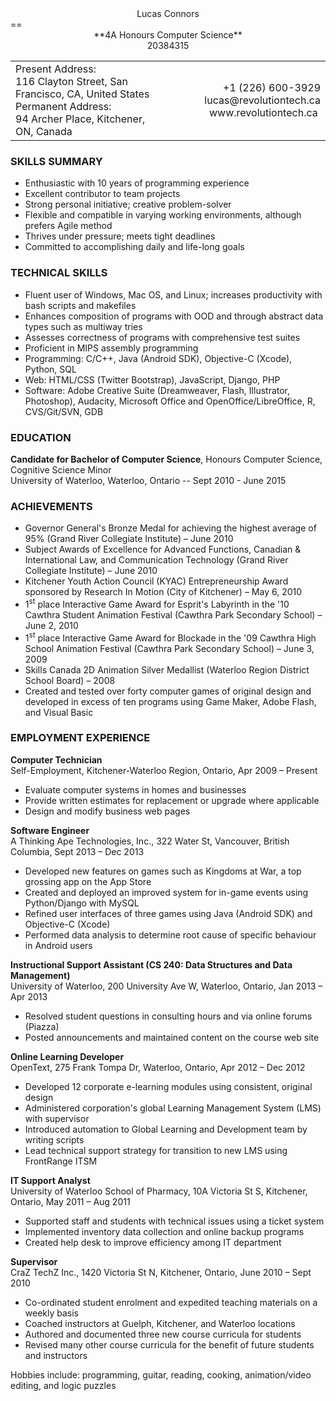 <center>Lucas Connors</center>
==

<center>**4A Honours Computer Science**<br />20384315</center>

<center>
<table width="100%">
    <tr>
        <td width="50%">
        Present Address:
        <br>116 Clayton Street, San Francisco, CA, United States
        <br>Permanent Address:
        <br>94 Archer Place, Kitchener, ON, Canada
        </td>
        <td width="50%">
        <div align="right">
        +1 (226) 600-3929
        <br>lucas@revolutiontech.ca
        <br>www.revolutiontech.ca&nbsp;
        </div>
        </td>
    </tr>
</table>
</center>

### SKILLS SUMMARY

- Enthusiastic with 10 years of programming experience
- Excellent contributor to team projects
- Strong personal initiative; creative problem-solver
- Flexible and compatible in varying working environments, although prefers Agile method
- Thrives under pressure; meets tight deadlines
- Committed to accomplishing daily and life-long goals

### TECHNICAL SKILLS

- Fluent user of Windows, Mac OS, and Linux; increases productivity with bash scripts and makefiles
- Enhances composition of programs with OOD and through abstract data types such as multiway tries
- Assesses correctness of programs with comprehensive test suites
- Proficient in MIPS assembly programming
- Programming: C/C++, Java (Android SDK), Objective-C (Xcode), Python, SQL
- Web: HTML/CSS (Twitter Bootstrap), JavaScript, Django, PHP
- Software: Adobe Creative Suite (Dreamweaver, Flash, Illustrator, Photoshop), Audacity, Microsoft
Office and OpenOffice/LibreOffice, R, CVS/Git/SVN, GDB

### EDUCATION

**Candidate for Bachelor of Computer Science**, Honours Computer Science, Cognitive Science Minor
<br />University of Waterloo, Waterloo, Ontario -- Sept 2010 - June 2015

### ACHIEVEMENTS
- Governor General's Bronze Medal for achieving the highest average of 95% (Grand River Collegiate
Institute) – June 2010
- Subject Awards of Excellence for Advanced Functions, Canadian & International Law, and
Communication Technology (Grand River Collegiate Institute) – June 2010
- Kitchener Youth Action Council (KYAC) Entrepreneurship Award sponsored by Research In Motion
(City of Kitchener) – May 6, 2010
- 1<sup>st</sup> place Interactive Game Award for Esprit's Labyrinth in the '10 Cawthra Student Animation Festival
(Cawthra Park Secondary School) – June 2, 2010
- 1<sup>st</sup> place Interactive Game Award for Blockade in the '09 Cawthra High School Animation Festival
(Cawthra Park Secondary School) – June 3, 2009
- Skills Canada 2D Animation Silver Medallist (Waterloo Region District School Board) – 2008
- Created and tested over forty computer games of original design and developed in excess of ten
programs using Game Maker, Adobe Flash, and Visual Basic

### EMPLOYMENT EXPERIENCE

**Computer Technician**
<br />Self-Employment, Kitchener-Waterloo Region, Ontario, Apr 2009 – Present

- Evaluate computer systems in homes and businesses
- Provide written estimates for replacement or upgrade where applicable
- Design and modify business web pages

**Software Engineer**
<br />A Thinking Ape Technologies, Inc., 322 Water St, Vancouver, British Columbia, Sept 2013 – Dec 2013

- Developed new features on games such as Kingdoms at War, a top grossing app on the App Store
- Created and deployed an improved system for in-game events using Python/Django with MySQL
- Refined user interfaces of three games using Java (Android SDK) and Objective-C (Xcode)
- Performed data analysis to determine root cause of specific behaviour in Android users

**Instructional Support Assistant (CS 240: Data Structures and Data Management)**
<br />University of Waterloo, 200 University Ave W, Waterloo, Ontario, Jan 2013 – Apr 2013

- Resolved student questions in consulting hours and via online forums (Piazza)
- Posted announcements and maintained content on the course web site

**Online Learning Developer**
<br />OpenText, 275 Frank Tompa Dr, Waterloo, Ontario, Apr 2012 – Dec 2012

- Developed 12 corporate e-learning modules using consistent, original design
- Administered corporation's global Learning Management System (LMS) with supervisor
- Introduced automation to Global Learning and Development team by writing scripts
- Lead technical support strategy for transition to new LMS using FrontRange ITSM

**IT Support Analyst**
<br />University of Waterloo School of Pharmacy, 10A Victoria St S, Kitchener, Ontario, May 2011 – Aug 2011

- Supported staff and students with technical issues using a ticket system
- Implemented inventory data collection and online backup programs
- Created help desk to improve efficiency among IT department

**Supervisor**
<br />CraZ TechZ Inc., 1420 Victoria St N, Kitchener, Ontario, June 2010 – Sept 2010

- Co-ordinated student enrolment and expedited teaching materials on a weekly basis
- Coached instructors at Guelph, Kitchener, and Waterloo locations
- Authored and documented three new course curricula for students
- Revised many other course curricula for the benefit of future students and instructors

Hobbies include: programming, guitar, reading, cooking, animation/video editing, and logic puzzles
